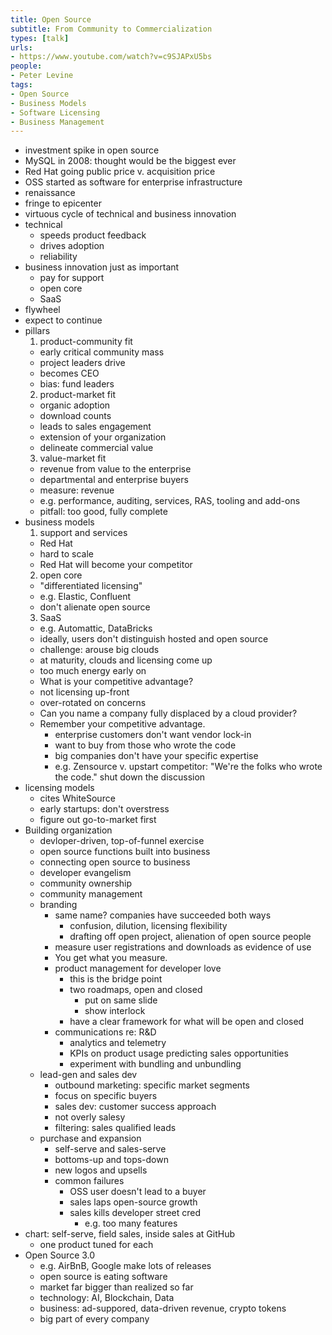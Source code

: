 ```yaml
---
title: Open Source
subtitle: From Community to Commercialization
types: [talk]
urls:
- https://www.youtube.com/watch?v=c9SJAPxU5bs
people:
- Peter Levine
tags:
- Open Source
- Business Models
- Software Licensing
- Business Management
---
```


- investment spike in open source
- MySQL in 2008: thought would be the biggest ever
- Red Hat going public price v. acquisition price
- OSS started as software for enterprise infrastructure
- renaissance
- fringe to epicenter
- virtuous cycle of technical and business innovation
- technical
  - speeds product feedback
  - drives adoption
  - reliability
- business innovation just as important
  - pay for support
  - open core
  - SaaS
- flywheel
- expect to continue
- pillars
  1.  product-community fit
    - early critical community mass
    - project leaders drive
    - becomes CEO
    - bias: fund leaders
  2.  product-market fit
    - organic adoption
    - download counts
    - leads to sales engagement
    - extension of your organization
    - delineate commercial value
  3.  value-market fit
    - revenue from value to the enterprise
    - departmental and enterprise buyers
    - measure: revenue
    - e.g. performance, auditing, services, RAS, tooling and add-ons
    - pitfall: too good, fully complete
- business models
  1.  support and services
    - Red Hat
    - hard to scale
    - Red Hat will become your competitor
  2.  open core
    - "differentiated licensing"
    - e.g. Elastic, Confluent
    - don't alienate open source
  3.  SaaS
    - e.g. Automattic, DataBricks
    - ideally, users don't distinguish hosted and open source
    - challenge: arouse big clouds
    - at maturity, clouds and licensing come up
    - too much energy early on
    - What is your competitive advantage?
    - not licensing up-front
    - over-rotated on concerns
    - Can you name a company fully displaced by a cloud provider?
    - Remember your competitive advantage.
      - enterprise customers don't want vendor lock-in
      - want to buy from those who wrote the code
      - big companies don't have your specific expertise
      - e.g. Zensource v. upstart competitor: "We're the folks who wrote the code." shut down the discussion
- licensing models
  - cites WhiteSource
  - early startups: don't overstress
  - figure out go-to-market first
- Building organization
  - devloper-driven, top-of-funnel exercise
  - open source functions built into business
  - connecting open source to business
  - developer evangelism
  - community ownership
  - community management
  - branding
    - same name? companies have succeeded both ways
      - confusion, dilution, licensing flexibility
      - drafting off open project, alienation of open source people
    - measure user registrations and downloads as evidence of use
    - You get what you measure.
    - product management for developer love
      - this is the bridge point
      - two roadmaps, open and closed
        - put on same slide
        - show interlock
      - have a clear framework for what will be open and closed
    - communications re: R&D
      - analytics and telemetry
      - KPIs on product usage predicting sales opportunities
      - experiment with bundling and unbundling
  - lead-gen and sales dev
    - outbound marketing: specific market segments
    - focus on specific buyers
    - sales dev: customer success approach
    - not overly salesy
    - filtering: sales qualified leads
  - purchase and expansion
    - self-serve and sales-serve
    - bottoms-up and tops-down
    - new logos and upsells
    - common failures
      - OSS user doesn't lead to a buyer
      - sales laps open-source growth
      - sales kills developer street cred
        - e.g. too many features
- chart: self-serve, field sales, inside sales at GitHub
  - one product tuned for each
- Open Source 3.0
  - e.g. AirBnB, Google make lots of releases
  - open source is eating software
  - market far bigger than realized so far
  - technology: AI, Blockchain, Data
  - business: ad-suppored, data-driven revenue, crypto tokens
  - big part of every company
